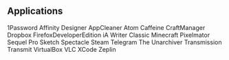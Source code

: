 ## Applications

1Password
Affinity Designer
AppCleaner
Atom
Caffeine
CraftManager
Dropbox
FirefoxDeveloperEdition
iA Writer Classic
Minecraft
Pixelmator
Sequel Pro
Sketch
Spectacle
Steam
Telegram
The Unarchiver
Transmission
Transmit
VirtualBox
VLC
XCode
Zeplin

